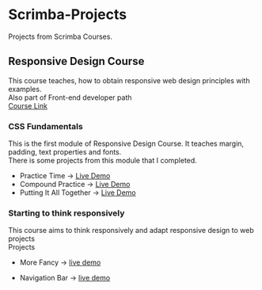 # Scrimba-Projects

Projects from Scrimba Courses.

## Responsive Design Course

This course teaches, how to obtain responsive web design principles with examples.\
Also part of Front-end developer path\
[Course Link](https://scrimba.com/learn/responsive)

### CSS Fundamentals

This is the first module of Responsive Design Course. It teaches margin, padding, text properties and fonts.\
There is some projects from this module that I completed.

- Practice Time -> [Live Demo](https://muhammedogz.github.io/Scrimba-Projects/Responsive-Design/CSS-Fundamentals/Practice-Time/)
- Compound Practice -> [Live Demo](https://muhammedogz.github.io/Scrimba-Projects/Responsive-Design/CSS-Fundamentals/Compound-Practice/compound.html)
- Putting It All Together -> [Live Demo](https://muhammedogz.github.io/Scrimba-Projects/Responsive-Design/CSS-Fundamentals/Putting-It-All-Together)

### Starting to think responsively

This course aims to think responsively and adapt responsive design to web projects\
Projects

- More Fancy -> [live demo](https://muhammedogz.github.io/Scrimba-Projects/Responsive-Design/Starting-to-think-responsively/More-Fancy/)

- Navigation Bar -> [live demo](https://muhammedogz.github.io/Scrimba-Projects/Responsive-Design/Starting-to-think-responsively/Navigation-Bar/)
